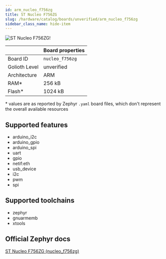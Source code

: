 ```yaml
---
id: arm_nucleo_f756zg
title: ST Nucleo F756ZG
slug: /hardware/catalog/boards/unverified/arm_nucleo_f756zg
sidebar_class_name: hide-item
---
```


[//]: # (This is an auto-generated file, do not edit! Changes to it will be lost upon re-generation)

![ST Nucleo F756ZG!](/img/boards/arm/nucleo_f756zg.jpg "ST Nucleo F756ZG")

|                | Board properties     |
| -------------  | -------------------- |
| Board ID       | `nucleo_f756zg` |
| Golioth Level  | unverified       |
| Architecture   | ARM |
| RAM*           | 256 kB |
| Flash*         | 1024 kB |

\* values are as reported by Zephyr `.yaml` board files, which don't represent the overall available resources



## Supported features

* arduino_i2c
* arduino_gpio
* arduino_spi
* uart
* gpio
* netif:eth
* usb_device
* i2c
* pwm
* spi

## Supported toolchains

* zephyr
* gnuarmemb
* xtools

## Official Zephyr docs

[ST Nucleo F756ZG (nucleo_f756zg)](https://docs.zephyrproject.org/latest/boards/arm/nucleo_f756zg/doc/index.html)
